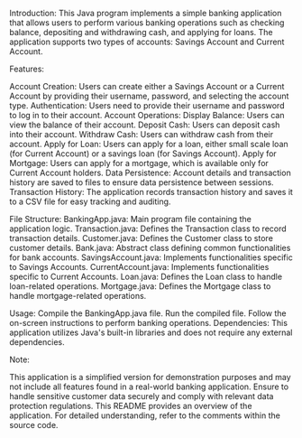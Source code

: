 Introduction:
This Java program implements a simple banking application that allows users to perform various banking operations such as checking balance, depositing and withdrawing cash, and applying for loans. The application supports two types of accounts: Savings Account and Current Account.

Features:

Account Creation: Users can create either a Savings Account or a Current Account by providing their username, password, and selecting the account type.
Authentication: Users need to provide their username and password to log in to their account.
Account Operations:
Display Balance: Users can view the balance of their account.
Deposit Cash: Users can deposit cash into their account.
Withdraw Cash: Users can withdraw cash from their account.
Apply for Loan: Users can apply for a loan, either small scale loan (for Current Account) or a savings loan (for Savings Account).
Apply for Mortgage: Users can apply for a mortgage, which is available only for Current Account holders.
Data Persistence: Account details and transaction history are saved to files to ensure data persistence between sessions.
Transaction History: The application records transaction history and saves it to a CSV file for easy tracking and auditing.

File Structure:
BankingApp.java: Main program file containing the application logic.
Transaction.java: Defines the Transaction class to record transaction details.
Customer.java: Defines the Customer class to store customer details.
Bank.java: Abstract class defining common functionalities for bank accounts.
SavingsAccount.java: Implements functionalities specific to Savings Accounts.
CurrentAccount.java: Implements functionalities specific to Current Accounts.
Loan.java: Defines the Loan class to handle loan-related operations.
Mortgage.java: Defines the Mortgage class to handle mortgage-related operations.

Usage:
Compile the BankingApp.java file.
Run the compiled file.
Follow the on-screen instructions to perform banking operations.
Dependencies:
This application utilizes Java's built-in libraries and does not require any external dependencies.

Note:

This application is a simplified version for demonstration purposes and may not include all features found in a real-world banking application.
Ensure to handle sensitive customer data securely and comply with relevant data protection regulations.
This README provides an overview of the application. For detailed understanding, refer to the comments within the source code.

